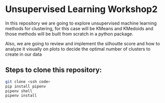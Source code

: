 # Unsupervised Learning Workshop2

In this repository we are going to explore unsupervised machine learning methods for clustering, for this case will be KMeans and KMedoids
and those methods will be built from scratch in a python package.

Also, we are going to review and implement the silhoutte score and how to analyze it visually on plots to decide the optimal number of clusters to create in our data

## Steps to clone this repository:

```sh
git clone <ssh code>
pip install pipenv
pipenv shell
pipenv install
```